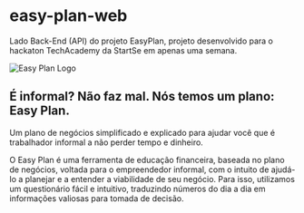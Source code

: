 # easy-plan-web
 Lado Back-End (API) do projeto EasyPlan, projeto desenvolvido para o hackaton TechAcademy da StartSe em apenas uma semana.

![Easy Plan Logo](https://cdn.discordapp.com/attachments/1000546459361484920/1001710515292209252/logo-horizontal.png)

## É informal? Não faz mal. Nós temos um plano: Easy Plan.
 Um plano de negócios simplificado e explicado para ajudar você que é trabalhador informal a não perder tempo e dinheiro.

O Easy Plan é uma ferramenta de educação financeira, baseada no plano de negócios, voltada para o empreendedor informal, com o intuito de ajudá-lo a planejar e a entender a viabilidade de seu negócio. Para isso, utilizamos um questionário fácil e intuitivo, traduzindo números do dia a dia em informações valiosas para tomada de decisão.
